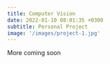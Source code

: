 ```yaml
---
title: Computer Vision
date: 2022-01-10 08:01:35 +0300
subtitle: Personal Project
image: '/images/project-1.jpg'
---
```


More coming soon
